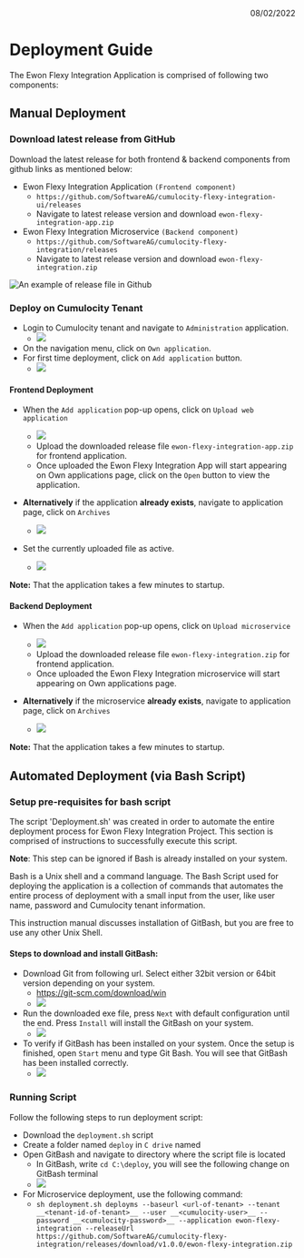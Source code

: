 <p align="right">08/02/2022</p>

# Deployment Guide
The Ewon Flexy Integration Application is comprised of following two components:

## Manual Deployment 
### Download latest release from GitHub
Download the latest release for both frontend & backend components from github links as mentioned below:

- Ewon Flexy Integration Application `(Frontend component)`
  - `https://github.com/SoftwareAG/cumulocity-flexy-integration-ui/releases`
  - Navigate to latest release version and download `ewon-flexy-integration-app.zip`
- Ewon Flexy Integration Microservice `(Backend component)`
  - `https://github.com/SoftwareAG/cumulocity-flexy-integration/releases`
  - Navigate to latest release version and download `ewon-flexy-integration.zip`

![An example of release file in Github](images/download-release-image.JPG)

### Deploy on Cumulocity Tenant


- Login to Cumulocity tenant and navigate to `Administration` application.
  - ![](images/admin-navigate-image.JPG)
- On the navigation menu, click on `Own application`.
- For first time deployment, click on `Add application` button.
  - ![](images/ownapplication-navigate.JPG)


#### Frontend Deployment

- When the `Add application` pop-up opens, click on `Upload web application`
  - ![](images/upload-webapplication.JPG)
  - Upload the downloaded release file `ewon-flexy-integration-app.zip` for frontend application.
  - Once uploaded the Ewon Flexy Integration App will start appearing on Own applications page, click on the `Open` button to view the application.

- __Alternatively__ if the application __already exists__, navigate to application page, click on `Archives`
  - ![](images/application-archives.JPG)

- Set the currently uploaded file as active.
  - ![](images/set-application-active.JPG)

__Note:__ That the application takes a few minutes to startup.


#### Backend Deployment

- When the `Add application` pop-up opens, click on `Upload microservice`
  - ![](images/upload-webapplication.JPG)
  - Upload the downloaded release file `ewon-flexy-integration.zip` for frontend application.
  - Once uploaded the Ewon Flexy Integration microservice will start appearing on Own applications page.

- __Alternatively__ if the microservice __already exists__, navigate to application page, click on `Archives`
  - ![](images/application-archives.JPG)

__Note:__ That the application takes a few minutes to startup.

## Automated Deployment (via Bash Script)
### Setup pre-requisites for bash script
The script 'Deployment.sh' was created in order to automate the entire deployment process for Ewon Flexy Integration Project. This section is comprised of instructions to successfully execute this script.


__Note__: This step can be ignored if Bash is already installed on your system.

Bash is a Unix shell and a command language. The Bash Script used for deploying the application is a collection of commands that automates the entire process of deployment with a small input from the user, like user name, password and Cumulocity tenant information. 

This instruction manual discusses installation of GitBash, but you are free to use any other Unix Shell.

#### Steps to download and install GitBash:
- Download Git from following url. Select either 32bit version or 64bit version depending on your system.
  - https://git-scm.com/download/win 
  - ![](images/git-download.JPG)
- Run the downloaded exe file, press `Next` with default configuration until the end. Press `Install` will install the GitBash on your system.
  - ![](images/git-installer.jpg)
- To verify if GitBash has been installed on your system. Once the setup is finished, open `Start` menu and type Git Bash. You will see that GitBash has been installed correctly.
  - ![](images/git-installed.jpg)

### Running Script
Follow the following steps to run deployment script:
- Download the `deployment.sh` script
- Create a folder named `deploy` in `C drive` named 
- Open GitBash and navigate to directory where the script file is located
  - In GitBash, write `cd C:\deploy`, you will see the following change on GitBash terminal
  - ![](images/gitbash-navigate.JPG)
- For Microservice deployment, use the following command:
  -  `sh deployment.sh deployms --baseurl <url-of-tenant> --tenant __<tenant-id-of-tenant>__ --user __<cumulocity-user>__ --password __<cumulocity-password>__ --application ewon-flexy-integration --releaseUrl https://github.com/SoftwareAG/cumulocity-flexy-integration/releases/download/v1.0.0/ewon-flexy-integration.zip`
 